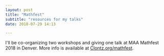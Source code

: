 ```yaml
---
layout: post
title: "Mathfest"
subtitle: "resources for my talks"
date: 2018-07-29 14:13

---
```


I'll be co-organizing two workshops and giving one talk
at MAA Mathfest 2018 in Denver. More info is available
at [Clontz.org/mathfest](/mathfest).
